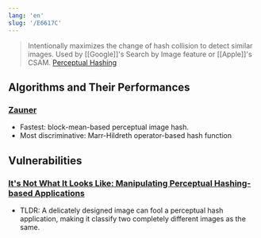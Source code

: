 ```yaml
---
lang: 'en'
slug: '/E6617C'
---
```


> Intentionally maximizes the change of hash collision to detect similar images. Used by [[Google]]'s Search by Image feature or [[Apple]]'s CSAM. [Perceptual Hashing](https://matt-rickard.com/perceptual-hashing)

## Algorithms and Their Performances

### [Zauner](https://www.phash.org/docs/pubs/thesis_zauner.pdf)

- Fastest: block-mean-based perceptual image hash.
- Most discriminative: Marr-Hildreth operator-based hash function

## Vulnerabilities

### [It's Not What It Looks Like: Manipulating Perceptual Hashing-based Applications](https://gangw.cs.illinois.edu/PHashing.pdf)

- TLDR: A delicately designed image can fool a perceptual hash application, making it classify two completely different images as the same.
